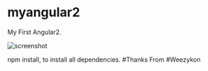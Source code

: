 # myangular2
My First Angular2.

![screenshot](https://cloud.githubusercontent.com/assets/586490/24335186/96192876-1270-11e7-83c5-655acf9e6fac.jpeg)

npm install, to install all dependencies.
#Thanks From
#Weezykon

